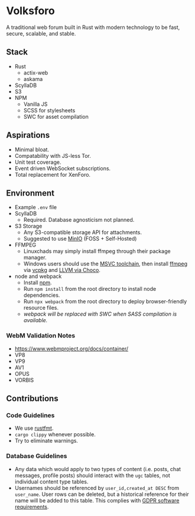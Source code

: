 # Volksforo
A traditional web forum built in Rust with modern technology to be fast, secure, scalable, and stable.

## Stack
 - Rust
   - actix-web
   - askama
 - ScyllaDB
 - S3
 - NPM
   - Vanilla JS
   - SCSS for stylesheets
   - SWC for asset compilation

## Aspirations
 - Minimal bloat.
 - Compatability with JS-less Tor.
 - Unit test coverage.
 - Event driven WebSocket subscriptions.
 - Total replacement for XenForo.

## Environment
 - Example `.env` file
 - ScyllaDB
   + Required. Database agnosticism not planned.
 - S3 Storage
   + Any S3-compatible storage API for attachments.
   + Suggested to use [MinIO](https://min.io/) (FOSS + Self-Hosted)
 - FFMPEG
   + Linuxchads may simply install ffmpeg through their package manager.
   + Windows users should use the [MSVC toolchain](https://rust-lang.github.io/rustup/installation/windows.html), then install [ffmpeg](https://trac.ffmpeg.org/wiki/CompilationGuide/vcpkg) via [vcpkg](https://github.com/microsoft/vcpkg) and [LLVM via Choco](https://community.chocolatey.org/packages/llvm#files).
 - node and webpack
   + Install [npm](https://nodejs.org/en/download/).
   + Run `npm install` from the root directory to install node dependencies.
   + Run `npx webpack` from the root directory to deploy browser-friendly resource files.
   + _webpack will be replaced with SWC when SASS compilation is available._

### WebM Validation Notes
 - https://www.webmproject.org/docs/container/
 - VP8
 - VP9
 - AV1
 - OPUS
 - VORBIS

## Contributions
### Code Guidelines
 - We use [rustfmt](https://github.com/rust-lang/rustfmt).
 - `cargo clippy` whenever possible.
 - Try to eliminate warnings.

### Database Guidelines
 - Any data which would apply to two types of content (i.e. posts, chat messages, profile posts) should interact with the `ugc` tables, not individual content type tables.
 - Usernames should be referenced by `user_id,created_at DESC` from `user_name`. User rows can be deleted, but a historical reference for their name will be added to this table. This complies with [GDPR software requirements](https://gdpr.eu/right-to-be-forgotten).
